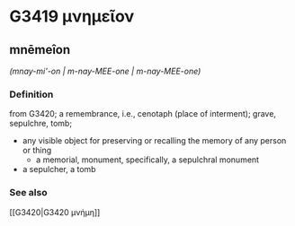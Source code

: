 # G3419 μνημεῖον

## mnēmeîon

_(mnay-mi'-on | m-nay-MEE-one | m-nay-MEE-one)_

### Definition

from G3420; a remembrance, i.e., cenotaph (place of interment); grave, sepulchre, tomb; 

- any visible object for preserving or recalling the memory of any person or thing
  - a memorial, monument, specifically, a sepulchral monument
- a sepulcher, a tomb

### See also

[[G3420|G3420 μνήμη]]
